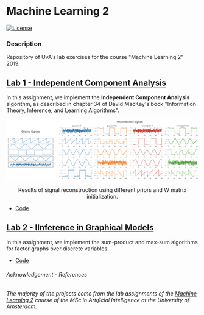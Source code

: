 # Machine Learning 2

[![License](http://img.shields.io/:license-mit-blue.svg)](LICENSE)

### Description
Repository of UvA's lab exercises for the course "Machine Learning 2" 2019.


## [__Lab 1 - Independent Component Analysis__](lab1/12402559_12141666_lab1.ipynb)

In this assignment, we implement the __Independent Component Analysis__ algorithm,
as described in chapter 34 of David MacKay's book "Information Theory, Inference, and Learning Algorithms".

<p align="center">
  <img src="readme_imgs/1_a.png" width="1000" />
</p>
<p align="center">
    Results of signal reconstruction using different priors and W matrix initialization.
</p>


- [Code](lab1/12402559_12141666_lab1.ipynb)

## [__Lab 2 - IInference in Graphical Models__](lab2/12402559_12141666_lab2.ipynb)

In this assignment, we implement the sum-product and max-sum algorithms for factor graphs over discrete variables.


- [Code](lab2/12402559_12141666_lab2.ipynb)



###### _Acknowledgement - References_

_The majority of the projects come from the lab assignments of the [Machine Learning 2](https://coursecatalogue.uva.nl/xmlpages/page/2019-2020-en/search-course/course/73105) course of the MSc in Artificial Intelligence at the University of Amsterdam._